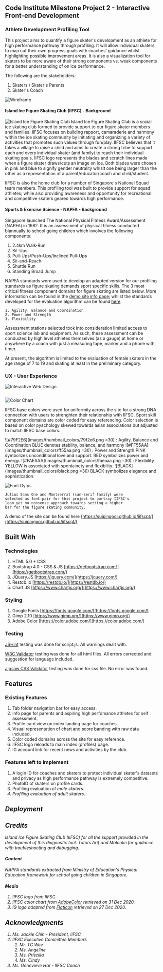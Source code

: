 ## Code Institute Milestone Project 2 - Interactive Front-end Development

### Athlete Development Profiling Tool

This project aims to quantify a figure skater's development as an athlete for high performance pathway through profiling. It will allow individual skaters to map out their own progress goals with coaches' guidance whilst highlighting possible improvement areas. It is also a visualization tool for skaters to be more aware of their strong components vs. weak components for a better understanding of on ice performance.

The following are the stakeholders:
1. Skaters / Skater's Parents
2. Skater's Coach

![Wireframe](images/wireframe.png)

#### Island Ice Figure Skating Club (IIFSC) - Background
![Island Ice Figure Skating Club](images/iifsc.webp)
Island Ice Figure Skating Club is a social ice skating club formed to provide support to our figure skater members and families. IIFSC focuses on building rapport, camaraderie and harmony within the ice skating community by initiating and organizing a variety of activities that promotes such values through fun/play. IIFSC believes that it takes a village to raise a child and aims to create a strong tribe to support each and every individual skater (and family) to reach their individual skating goals. IIFSC logo represents the blades and scratch lines made when a figure skater draws/cuts an image on ice. Both blades were chosen in pink and blue to signify gender neutrality whislt one being larger than the other as a representation of a parent/educator/coach and child/student.

IIFSC is also the home club for a number of Singapore's National Squad team members. This profiling tool was built to provide support for squad athletes; while also providing awareness and opportunity for recreational and competitive skaters geared towards high performance.

#### Sports & Exercise Science - NAPFA - Background
Singapore launched The National Physical Fitness Award/Assessment (NAPFA) in 1982. It is an assessment of physical fitness conducted biannually to school going children which involves the following components:
1. 2.4km Walk-Run
2. Sit-Ups
3. Pull-Ups/Push-Ups/Inclined Pull-Ups
4. Sit-and-Reach
5. Shuttle Run
6. Standing Broad Jump

NAPFA standards were used to develop an adapted version for our profiling standards as figure skating demands [sport specific skills](OOI_suiping_FAT_SA1.pdf). The 3 most critical fitness component domains for figure skating are listed below. More information can be found in the [demo site info page](https://suipingooi.github.io/iifscpt/info.html); whilst the standards developed for the evaluation algorithm can be found [here](scoresheet.xlsx).
```
1. Agility, Balance and Coordination
2. Power and Strength
3. Flexibility
```
Assessment stations selected took into consideration limited access to sport science lab and equipment. As such, these assessment can be conducted by high level athletes themselves (as a gauge) at home or anywhere by a coach with just a measuring tape, marker and a phone with timer.

At present, the algorithm is limited to the evaluation of female skaters in the age range of 7 to 19 and skating at least in the preliminary category.

### UX - User Experience

![Interactive Web Design](video)
```
```
![Color Chart](images/iifsc_colorchart.png)

IIFSC base colors were used for uniformity across the site for a strong DNA connection with users to strenghten their relationship with IIFSC. Sport skill component domains are color coded for easy referencing. Color selection is based on color pyschology skewed towards asian associations but adjusted to match IIFSC base colors.

![#79F2E6](images/thumbnail_colors/79f2e6.png =30) : Agility, Balance and Coordination
    BLUE denotes stability, balance, and harmony
![#FF55AA](images/thumbnail_colors/ff55aa.png =30) : Power and Strength
    PINK symbolizes unconditional love and support.
    RED symbolizes power and energy.
![#FAEAAA](images/thumbnail_colors/faeaaa.png =30) : Flexibility
    YELLOW is associated with spontainety and flexibility.
![BLACK](images/thumbnail_colors/black.png =30)
    BLACK symbolizes elegance and sophistication.


![Font Gylps](images/athletedp_fontgylps.png)
```
Julius Sans One and Montserrat (san-serif family) were 
selected as font-pair for this project to portray IIFSC's 
lean yet no nonsense approach towards setting a higher 
bar for the figure skating community.
```
A demo of the site can be found here [https://suipingooi.github.io/iifscpt/](https://suipingooi.github.io/iifscpt/)

## Built With 
### Technologies
1. HTML 5.0 + CSS
2. Bootstrap 4.0 - CSS & JS [https://getbootstrap.com/](https://getbootstrap.com/)
3. JQuery.JS [https://jquery.com/](https://jquery.com/)
4. Restdb.io [https://restdb.io/](https://restdb.io/)
5. Chart.JS [https://www.chartjs.org/](https://www.chartjs.org/)

### Styling
1. Google Fonts [https://fonts.google.com/](https://fonts.google.com/)
2. Gimp 2.10 [https://www.gimp.org/](https://www.gimp.org/) 
3. Adobe Color [https://color.adobe.com/](https://color.adobe.com/)


### Testing
[JSHint](https://jshint.com/) testing was done for script.js. All warnings dealt with.

[W3C Validator](https://validator.w3.org/) testing was done for all html files. All errors corrected and suggestion for language included. 

[Jigsaw CSS Validator](https://jigsaw.w3.org/css-validator/) testing was done for css file. No error was found.

## Features
### Existing Features
1. Tab folder navigation bar for easy access.
2. Info page for parents and aspiring high perfomance athletes for self assessment.
3. Profile card view on index landing page for coaches.
4. Visual representation of chart and score banding with raw data included.
5. Color coded domains across the site for easy reference.
6. IIFSC logo reloads to main index (profiles) page.
7. IG account link for recent news and activities by the club.

### Features left to Implement
1. A login ID for coaches and skaters to protect individual skater's datasets and privacy as high performance pathway is extremely competitive.
2. PhotoID of skaters on profile cards.
3. Profiling evaluation of <em>male<em> skaters.
4. Profiling evaluation of adult skaters.

## Deployment

## Credits
Island Ice Figure Skating Club (IIFSC) for all the support provided in the development of this diagnostic tool. Tutors Arif and Malcolm for guidance with troubleshooting and debugging.

#### Content
NAPFA standards extracted from Ministry of Education's Physical Education framework for school going children in Singapore.

#### Media
1. IIFSC logo from IIFSC 
2. IIFSC color chart from [AdobeColor](https://color.adobe.com/create/image) retrieved on 31 Dec 2020.
3. IG logo adapted from [Flaticon](https://www.flaticon.com/free-icon/instagram-logo_87390) retrieved on 27 Dec 2020.

## Acknowledgments
1. Ms. Jackie Chin - President, IIFSC
2. IIFSC Executive Committee Members  
    1. Mr. TC Wee
    2. Ms. Angeline
    3. Ms. Priscilla
    4. Ms. Cindy
3. Ms. Genevieve Har - IIFSC Coach